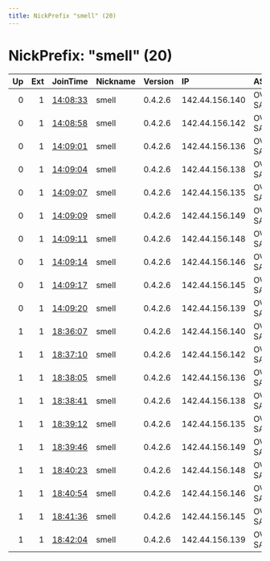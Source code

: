 ```yaml
---
title: NickPrefix "smell" (20)
---
```


# NickPrefix: "smell" (20)

|   Up |   Ext | JoinTime                                                                                            | Nickname   | Version   | IP             | AS      | CC   |   ORp |   Dirp | OS    | Contact                |   eFamMembers |
|-----:|------:|:----------------------------------------------------------------------------------------------------|:-----------|:----------|:---------------|:--------|:-----|------:|-------:|:------|:-----------------------|--------------:|
|    0 |     1 | [14:08:33](https://metrics.torproject.org/rs.html#details/25F002B876A5AE2A9391604DA06710CC645E930D) | smell      | 0.4.2.6   | 142.44.156.140 | OVH SAS | ca   |   443 |      0 | Linux | thomaspli1@hotmail.com |             1 |
|    0 |     1 | [14:08:58](https://metrics.torproject.org/rs.html#details/CE5BE13AA270BC2978D0814C31BE0429889B44FD) | smell      | 0.4.2.6   | 142.44.156.142 | OVH SAS | ca   |   443 |      0 | Linux | thomaspli1@hotmail.com |             1 |
|    0 |     1 | [14:09:01](https://metrics.torproject.org/rs.html#details/F18486AB7A9700BC7C7CCA55E0AEA8D9676F1AC2) | smell      | 0.4.2.6   | 142.44.156.136 | OVH SAS | ca   |   443 |      0 | Linux | thomaspli1@hotmail.com |             1 |
|    0 |     1 | [14:09:04](https://metrics.torproject.org/rs.html#details/8A61F248F932B1DC87ACCB2A0B0AC7109F2D153D) | smell      | 0.4.2.6   | 142.44.156.138 | OVH SAS | ca   |   443 |      0 | Linux | thomaspli1@hotmail.com |             1 |
|    0 |     1 | [14:09:07](https://metrics.torproject.org/rs.html#details/4C4FFD57A164EAF086CA5839C73BE526C77D8CFD) | smell      | 0.4.2.6   | 142.44.156.135 | OVH SAS | ca   |   443 |      0 | Linux | thomaspli1@hotmail.com |             1 |
|    0 |     1 | [14:09:09](https://metrics.torproject.org/rs.html#details/6EE56D2965713D99E1304AEF851EC9222B588829) | smell      | 0.4.2.6   | 142.44.156.149 | OVH SAS | ca   |   443 |      0 | Linux | thomaspli1@hotmail.com |             1 |
|    0 |     1 | [14:09:11](https://metrics.torproject.org/rs.html#details/8BB2244FC3F2071D67F851F0B4C7452218C09A75) | smell      | 0.4.2.6   | 142.44.156.148 | OVH SAS | ca   |   443 |      0 | Linux | thomaspli1@hotmail.com |             1 |
|    0 |     1 | [14:09:14](https://metrics.torproject.org/rs.html#details/5464F98D7C4777AD062577F06D0B6D318C44D40A) | smell      | 0.4.2.6   | 142.44.156.146 | OVH SAS | ca   |   443 |      0 | Linux | thomaspli1@hotmail.com |             1 |
|    0 |     1 | [14:09:17](https://metrics.torproject.org/rs.html#details/5F5F84CF090673A7E94C0C583A4CDE4E01AEAFBA) | smell      | 0.4.2.6   | 142.44.156.145 | OVH SAS | ca   |   443 |      0 | Linux | thomaspli1@hotmail.com |             1 |
|    0 |     1 | [14:09:20](https://metrics.torproject.org/rs.html#details/CDC08B9089F18B53C1C608E65C121A623225C9DE) | smell      | 0.4.2.6   | 142.44.156.139 | OVH SAS | ca   |   443 |      0 | Linux | thomaspli1@hotmail.com |             1 |
|    1 |     1 | [18:36:07](https://metrics.torproject.org/rs.html#details/9C339F4F3101B744C8C040C9F51D63B520D38712) | smell      | 0.4.2.6   | 142.44.156.140 | OVH SAS | ca   |   443 |      0 | Linux | thomaspli1@hotmail.com |            84 |
|    1 |     1 | [18:37:10](https://metrics.torproject.org/rs.html#details/60540C1CB25C358A177982193A0B045076067357) | smell      | 0.4.2.6   | 142.44.156.142 | OVH SAS | ca   |   443 |      0 | Linux | thomaspli1@hotmail.com |            84 |
|    1 |     1 | [18:38:05](https://metrics.torproject.org/rs.html#details/6B82DF149E1DC211C76BB1AB7938518485B7059C) | smell      | 0.4.2.6   | 142.44.156.136 | OVH SAS | ca   |   443 |      0 | Linux | thomaspli1@hotmail.com |            84 |
|    1 |     1 | [18:38:41](https://metrics.torproject.org/rs.html#details/FA751C85975389E5CB255B4ECCDD64D863A4870F) | smell      | 0.4.2.6   | 142.44.156.138 | OVH SAS | ca   |   443 |      0 | Linux | thomaspli1@hotmail.com |            84 |
|    1 |     1 | [18:39:12](https://metrics.torproject.org/rs.html#details/4FD0CFBF75BFA14598864977E37BD194BBB02816) | smell      | 0.4.2.6   | 142.44.156.135 | OVH SAS | ca   |   443 |      0 | Linux | thomaspli1@hotmail.com |            84 |
|    1 |     1 | [18:39:46](https://metrics.torproject.org/rs.html#details/66709F1ED40A2D749C7D35FD6779531AAE167FC0) | smell      | 0.4.2.6   | 142.44.156.149 | OVH SAS | ca   |   443 |      0 | Linux | thomaspli1@hotmail.com |            84 |
|    1 |     1 | [18:40:23](https://metrics.torproject.org/rs.html#details/19D45181506CFCC319B5829F7F8CE83243640FDF) | smell      | 0.4.2.6   | 142.44.156.148 | OVH SAS | ca   |   443 |      0 | Linux | thomaspli1@hotmail.com |            84 |
|    1 |     1 | [18:40:54](https://metrics.torproject.org/rs.html#details/4742E4719900584E5F6C8A4A33C1B47D676EF93B) | smell      | 0.4.2.6   | 142.44.156.146 | OVH SAS | ca   |   443 |      0 | Linux | thomaspli1@hotmail.com |            84 |
|    1 |     1 | [18:41:36](https://metrics.torproject.org/rs.html#details/8967F55182F17BE4367B147A2FFC1165C5B24C9F) | smell      | 0.4.2.6   | 142.44.156.145 | OVH SAS | ca   |   443 |      0 | Linux | thomaspli1@hotmail.com |            84 |
|    1 |     1 | [18:42:04](https://metrics.torproject.org/rs.html#details/6905B268E2E2ED41D0CBC59BC0C9F3BF48F8FAD0) | smell      | 0.4.2.6   | 142.44.156.139 | OVH SAS | ca   |   443 |      0 | Linux | thomaspli1@hotmail.com |            84 |
